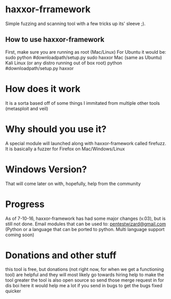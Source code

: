  
# haxxor-frramework
Simple fuzzing and scanning tool with a few tricks up its' sleeve ;).
## How to use haxxor-framework
First, make sure you are running as root (Mac/Linux)
For Ubuntu it would be:
  sudo python #downloadpath/setup.py
  sudo haxxor
Mac (same as Ubuntu)
Kali Linux (or any distro running out of box root)
  python #downloadpath/setup.py
  haxxor
# How does it work
It is a sorta based off of some things I immitated from multiple other tools (metasploit and veil)
# Why should you use it?
A special module will launched along with haxxor-framework called firefuzz. It is basically a fuzzer for Firefox on Mac/Windows/Linux
# Windows Version?
That will come later on with, hopefully, help from the community
# Progress
As of 7-10-16, haxxor-framework has had some major changes (v.03), but is still not done. Email modules that can be used to: pentestwizard@gmail.com (Python or a language that can be ported to python. Multi language support coming soon)
# Donations and other stuff
this tool is free, but donations (not right now, for when we get a functioning tool) are helpful and they will most likely go towards hiring help to make the tool greater
the tool is also open source so send those merge request in for dis boi here
it would help me a lot if you send in bugs to get the bugs fixed quicker
